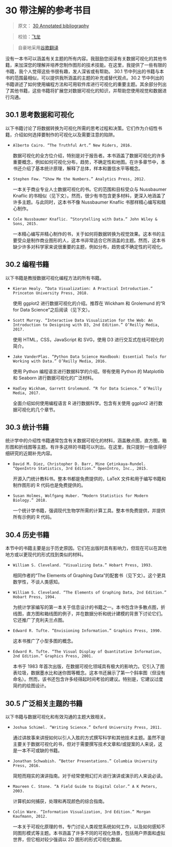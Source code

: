 # 30 带注解的参考书目

> 原文： [30 Annotated bibliography](https://serialmentor.com/dataviz/bibliography.html)

> 校验：[飞龙](https://github.com/wizardforcel)

> 自豪地采用[谷歌翻译](https://translate.google.cn/)

没有一本书可以涵盖有关主题的所有内容。我鼓励您阅读有关数据可视化的其他书籍，来加深您的理解并培养您制作图形的技术技能。在这里，我提供了一些有限的书籍，我个人觉得这些书很有趣，发人深省或有帮助。 30.1 节中列出的书籍与本书的范围最相似，可以提供我所涵盖的主题的补充或替代观点。30.2 节中列出的书籍讲述了如何使用编程方法和可用软件库进行可视化的重要主题。其余部分列出了其他书籍，这些书籍将扩展您对数据可视化的知识，并帮助您使用视觉和数据进行沟通。

## 30.1 思考数据和可视化

以下书籍讨论了将数据转换为可视化所需的思考过程和决策。它们作为介绍性书籍，介绍如何选择要制作的可视化以及需要注意的陷阱。

*   ```
    Alberto Cairo. “The Truthful Art.” New Riders, 2016.
    ```
    数据可视化的全方位介绍，特别是对于报告者。本书涵盖了数据可视化的许多重要概念，例如如何可视化分布，趋势，不确定性和地图。在许多章节中，本书还介绍了基本统计原理，解释了总体，样本和置信水平等概念。

*   ```
    Stephen Few. “Show Me the Numbers.” Analytics Press, 2012.
    ```
    
    一本关于商业专业人士数据可视化的书。它的范围和目标受众与 Nussbaumer Knaflic 的书相似（见下文）。然而，很少有书包含更多材料，更深入地涵盖了许多主题。与此同时，这本书不像 Nussbaumer Knaflic 书那样精心编写和精心制作。

*   ```
    Cole Nussbaumer Knaflic. “Storytelling with Data.” John Wiley & Sons, 2015.
    ```
    一本精心编写并精心制作的书，关于如何将数据转换为视觉效果。这本书的主要受众是制作商业图形的人，这本书非常适合它所涵盖的主题。然而，这本书缺少许多对科学家来说很重要的主题，例如分布，趋势或不确定性的可视化。

## 30.2 编程书籍

以下书籍是教授数据可视化编程方法的所有书籍。

*   ```
    Kieran Healy. “Data Visualization: A Practical Introduction.” Princeton University Press, 2018.
    ```
    
    使用 ggplot2 进行数据可视化的介绍。推荐在 Wickham 和 Grolemund 的“R for Data Science”之后阅读（见下文）。

*   ```
    Scott Murray. “Interactive Data Visualization for the Web: An Introduction to Designing with D3, 2nd Edition.” O’Reilly Media, 2017.
    ```
    
    使用 HTML，CSS，JavaScript 和 SVG，使用 D3 进行交互式在线可视化的简介。

*   ```
    Jake VanderPlas. “Python Data Science Handbook: Essential Tools for Working with Data.” O’Reilly Media, 2016.
    ```
    
    使用 Python 编程语言进行数据科学的介绍。带有使用 Python 的 Matplotlib 和 Seaborn 进行数据可视化的广泛材料。

*   ```
    Hadley Wickham, Garrett Grolemund. “R for Data Science.” O’Reilly Media, 2017.
    ```
    
    全面介绍如何使用编程语言 R 进行数据科学。包含有关使用 ggplot2 进行数据可视化的几个章节。

## 30.3 统计书籍

统计学中的介绍性书籍通常包含有关数据可视化的材料，涵盖散点图，直方图，箱形图和折线图等主题。有许多这样的书籍可以列出。在这里，我只提到一些值得仔细研究的近期补充内容。

*   ```
    David M. Diez, Christopher D. Barr, Mine Çetinkaya-Rundel. “OpenIntro Statistics, 3rd Edition.” OpenIntro, Inc., 2015.
    ```
    
    开源入门统计教科书。整本书都是免费提供的，LaTeX 文件和用于编写书籍和制作图形的 R 代码也是免费提供的。

*   ```
    Susan Holmes, Wolfgang Huber. “Modern Statistics for Modern Biology.” 2018.
    ```
    
    一个统计学书籍，强调现代生物学所需的计算工具。整本书免费提供，并提供所有示例的 R 代码。

## 30.4 历史书籍

本节中的书籍主要是出于历史原因。它们在出版时具有影响力，但现在可以在其他地方或以更现代的形式找到类似的材料。

*   ```
    William S. Cleveland. “Visualizing Data.” Hobart Press, 1993.
    ```
    相同作者的“The Elements of Graphing Data”的配套书（见下文）。这个更具数学性，不谈人类感知。

*   ```
    William S. Cleveland. “The Elements of Graphing Data, 2nd Edition.” Hobart Press, 1994.
    ```
    
    为统计学家编写的第一本关于信息设计的书籍之一。本书包含许多散点图，折线图，直方图和箱线图的例子，并在数据分析和统计建模的背景下讨论它们。它还推广了克利夫兰点图。

*   ```
    Edward R. Tufte. “Envisioning Information.” Graphics Press, 1990.
    ```
    
    这本书推广了小型多图的概念。

*   ```
    Edward R. Tufte. “The Visual Display of Quantitative Information, 2nd Edition.” Graphics Press, 2001.
    ```
    
    本书于 1983 年首次出版，在数据可视化领域具有极大的影响力。它引入了图表垃圾，数据墨水比和迷你图等概念。这本书还展示了第一个斜率图（但没有命名）。然而，该书还包含许多经得起时间考验的建议。特别是，它建议过度简约的绘图设计。

## 30.5 广泛相关主题的书籍

以下书籍与数据可视化和有效沟通的主题大致相关。

*   ```
    Joshua Schimel. “Writing Science.” Oxford University Press, 2011.
    ```
    
    通过讲故事来讲授如何以引人入胜的方式撰写科学和其他技术主题。虽然不是主要关于数据可视化的书，但对于需要撰写技术文章和/或提案的人来说，这是一本不可或缺的书籍。

*   ```
    Jonathan Schwabish. “Better Presentations.” Columbia University Press, 2016.
    ```
    
    简短而翔实的演讲指南。对于经常使用幻灯片进行演讲或演示的人来说必读。

*   ```
    Maureen C. Stone. “A Field Guide to Digital Color.” A K Peters, 2003.
    ```
    
    计算机如何捕获，处理和再现颜色的综合指南。

*   ```
    Colin Ware. “Information Visualization, 3rd Edition.” Morgan Kaufmann, 2012.
    ```
    
    一本关于可视化原理的书，专门讨论人类视觉系统如何工作，以及如何感知不同图形模式等主题。本书涵盖了许多不同的可视化场景，包括用户界面和虚拟世界，但它相对较少强调以 2D 图形的形式可视化数据。